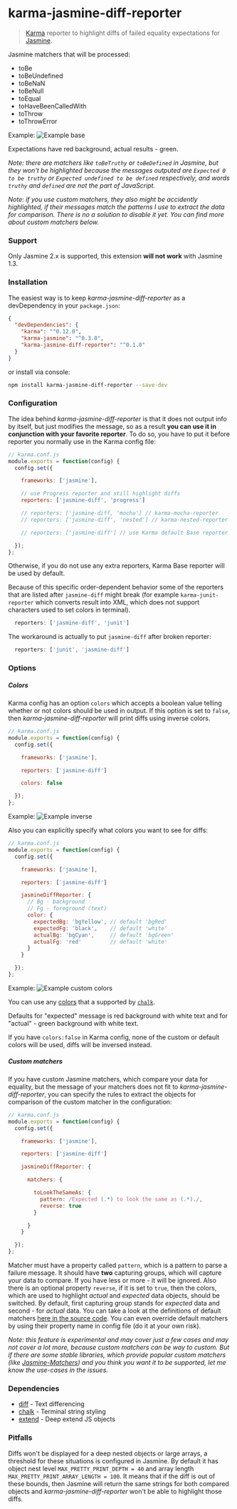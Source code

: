 karma-jasmine-diff-reporter
===

> [Karma](http://karma-runner.github.io/) reporter to highlight diffs of failed equality expectations for [Jasmine](http://jasmine.github.io/).

Jasmine matchers that will be processed:

- toBe
- toBeUndefined
- toBeNaN
- toBeNull
- toEqual
- toHaveBeenCalledWith
- toThrow
- toThrowError

Example: ![Example base](http://i.imgur.com/5fkAvw2.jpg "Example base")

Expectations have red background, actual results - green.

*Note: there are matchers like `toBeTruthy` or `toBeDefined` in Jasmine, but they won't be highlighted because the messages outputed are `Expected 0 to be truthy` or `Expected undefined to be defined` respectively, and words `truthy` and `defined` are not the part of JavaScript.*

*Note: if you use custom matchers, they also might be accidently highlighted, if their messages match the patterns I use to extract the data for comparison. There is no a solution to disable it yet. You can find more about custom matchers below.*

### Support

Only Jasmine 2.x is supported, this extension **will not work** with Jasmine 1.3.

### Installation

The easiest way is to keep *karma-jasmine-diff-reporter* as a devDependency in your `package.json`:

```json
{
  "devDependencies": {
    "karma": "^0.12.0",
    "karma-jasmine": "^0.3.0",
    "karma-jasmine-diff-reporter": "^0.1.0"
  }
}
```

or install via console:

```bash
npm install karma-jasmine-diff-reporter --save-dev
```

### Configuration

The idea behind *karma-jasmine-diff-reporter* is that it does not output info by itself, but just modifies the message, so as a result **you can use it in conjunction with your favorite reporter**. To do so, you have to put it before reporter you normally use in the Karma config file:

```js
// karma.conf.js
module.exports = function(config) {
  config.set({

    frameworks: ['jasmine'],

    // use Progress reporter and still highlight diffs
    reporters: ['jasmine-diff', 'progress']

    // reporters: ['jasmine-diff, 'mocha'] // karma-mocha-reporter
    // reporters: ['jasmine-diff', 'nested'] // karma-nested-reporter

    // reporters: ['jasmine-diff'] // use Karma default Base reporter

  });
};
```

Otherwise, if you do not use any extra reporters, Karma Base reporter will be used by default.

Because of this specific order-dependent behavior some of the reporters that are listed after `jasmine-diff` might break (for example `karma-junit-reporter` which converts result into XML, which does not support characters used to set colors in terminal).

```js
  reporters: ['jasmine-diff', 'junit']
```

The workaround is actually to put `jasmine-diff` after broken reporter:

```js
  reporters: ['junit', 'jasmine-diff']
```

### Options

##### Colors

Karma config has an option `colors` which accepts a boolean value telling whether or not colors should be used in output. If this option is set to `false`, then *karma-jasmine-diff-reporter* will print diffs using inverse colors.

```js
// karma.conf.js
module.exports = function(config) {
  config.set({

    frameworks: ['jasmine'],

    reporters: ['jasmine-diff']

    colors: false

  });
};
```

Example: ![Example inverse](http://i.imgur.com/l0xqQv5.jpg "Example inverse")

Also you can explicitly specify what colors you want to see for diffs:

```js
// karma.conf.js
module.exports = function(config) {
  config.set({

    frameworks: ['jasmine'],

    reporters: ['jasmine-diff']

    jasmineDiffReporter: {
      // Bg - background
      // Fg - foreground (text)
      color: {
        expectedBg: 'bgYellow', // default 'bgRed'
        expectedFg: 'black',    // default 'white'
        actualBg: 'bgCyan',     // default 'bgGreen'
        actualFg: 'red'         // default 'white'
      }
    }

  });
};
```

Example: ![Example custom colors](http://i.imgur.com/eOTgERa.jpg "Example custom colors")

You can use any [colors](https://github.com/chalk/chalk#styles) that a supported by [`chalk`](https://github.com/chalk/chalk).

Defaults for "expected" message is red background with white text and for "actual" - green background with white text.

If you have `colors:false` in Karma config, none of the custom or default colors will be used, diffs will be inversed instead.

##### Custom matchers

If you have custom Jasmine matchers, which compare your data for equality, but the message of your matchers does not fit to *karma-jasmine-diff-reporter*, you can specify the rules to extract the objects for comparison of the custom matcher in the configuration:

```js
// karma.conf.js
module.exports = function(config) {
  config.set({

    frameworks: ['jasmine'],

    reporters: ['jasmine-diff']

    jasmineDiffReporter: {

      matchers: {

        toLookTheSameAs: {
          pattern: /Expected (.*) to look the same as (.*)./,
          reverse: true
        }

      }
    }

  });
};
```

Matcher must have a property called `pattern`, which is a pattern to parse a failure message. It should have **two** capturing groups, which will capture your data to compare. If you have less or more - it will be ignored. Also there is an optional property `reverse`, if it is set to `true`, then the colors, which are used to highlight *actual* and *expected* data objects, should be switched. By default, first capturing group stands for *expected* data and second - for *actual* data. You can take a look at the definitions of default matchers [here in the source code](src/jasmine-diff.js#8). You can even override default matchers by using their property name in config file (do it at your own risk).

*Note: this feature is experimental and may cover just a few cases and may not cover a lot more, because custom matchers can be way to custom. But if there are some stable libraries, which provide popular custom matchers (like [Jasmine-Matchers](https://github.com/JamieMason/Jasmine-Matchers)) and you think you want it to be supported, let me know the use-cases in the issues.*


### Dependencies

- [diff](https://www.npmjs.com/package/diff) - Text differencing
- [chalk](https://www.npmjs.com/package/chalk) - Terminal string styling
- [extend](https://www.npmjs.com/package/extend) - Deep extend JS objects

### Pitfalls

Diffs won't be displayed for a deep nested objects or large arrays, a threshold for these situations is configured in Jasmine. By default it has object nest level `MAX_PRETTY_PRINT_DEPTH = 40` and array length `MAX_PRETTY_PRINT_ARRAY_LENGTH = 100`. It means that if the diff is out of these bounds, then Jasmine will return the same strings for both compared objects and *karma-jasmine-diff-reporter* won't be able to highlight those diffs.